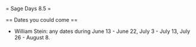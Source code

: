 = Sage Days 8.5 =

== Dates you could come ==

 * William Stein: any dates during June 13 - June 22, July 3 - July 13, July 26 - August 8. 
